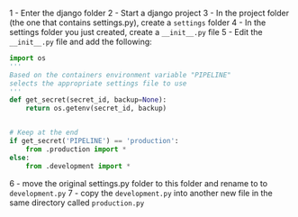 1 - Enter the django folder
2 - Start a django project
3 - In the project folder (the one that contains settings.py), create a `settings` folder
4 - In the settings folder you just created, create a `__init__.py` file
5 - Edit the `__init__.py` file and add the following:
```py
import os
'''
Based on the containers environment variable "PIPELINE"
selects the appropriate settings file to use
'''
def get_secret(secret_id, backup=None):
    return os.getenv(secret_id, backup)


# Keep at the end
if get_secret('PIPELINE') == 'production':
    from .production import *
else:
    from .development import *
```
6 - move the original settings.py folder to this folder and rename to to `development.py`
7 - copy the `development.py` into another new file in the same directory called `production.py`
